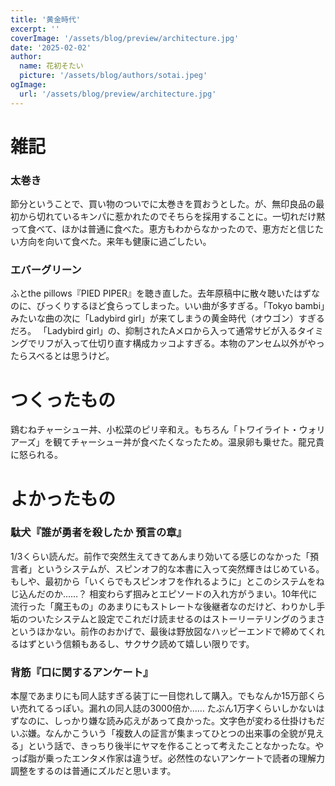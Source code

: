 ```yaml
---
title: '黄金時代'
excerpt: ''
coverImage: '/assets/blog/preview/architecture.jpg'
date: '2025-02-02'
author:
  name: 花初そたい
  picture: '/assets/blog/authors/sotai.jpeg'
ogImage:
  url: '/assets/blog/preview/architecture.jpg'
---
```

# 雑記
### 太巻き
節分ということで、買い物のついでに太巻きを買おうとした。が、無印良品の最初から切れているキンパに惹かれたのでそちらを採用することに。一切れだけ黙って食べて、ほかは普通に食べた。恵方もわからなかったので、恵方だと信じたい方向を向いて食べた。来年も健康に過ごしたい。

### エバーグリーン
ふとthe pillows『PIED PIPER』を聴き直した。去年原稿中に散々聴いたはずなのに、びっくりするほど食らってしまった。いい曲が多すぎる。「Tokyo bambi」みたいな曲の次に「Ladybird girl」が来てしまうの黄金時代（オウゴン）すぎるだろ。
「Ladybird girl」の、抑制されたAメロから入って通常サビが入るタイミングでリフが入って仕切り直す構成カッコよすぎる。本物のアンセム以外がやったらスベるとは思うけど。

# つくったもの
鶏むねチャーシュー丼、小松菜のピリ辛和え。もちろん「トワイライト・ウォリアーズ」を観てチャーシュー丼が食べたくなったため。温泉卵も乗せた。龍兄貴に怒られる。

# よかったもの
### 駄犬『誰が勇者を殺したか 預言の章』
1/3くらい読んだ。前作で突然生えてきてあんまり効いてる感じのなかった「預言者」というシステムが、スピンオフ的な本書に入って突然輝きはじめている。もしや、最初から「いくらでもスピンオフを作れるように」とこのシステムをねじ込んだのか……？
相変わらず掴みとエピソードの入れ方がうまい。10年代に流行った「魔王もの」のあまりにもストレートな後継者なのだけど、わりかし手垢のついたシステムと設定でこれだけ読ませるのはストーリーテリングのうまさというほかない。前作のおかげで、最後は野放図なハッピーエンドで締めてくれるはずという信頼もあるし、サクサク読めて嬉しい限りです。

### 背筋『口に関するアンケート』
本屋であまりにも同人誌すぎる装丁に一目惚れして購入。でもなんか15万部くらい売れてるっぽい。漏れの同人誌の3000倍か……
たぶん1万字くらいしかないはずなのに、しっかり嫌な読み応えがあって良かった。文字色が変わる仕掛けもだいぶ嫌。なんかこういう「複数人の証言が集まってひとつの出来事の全貌が見える」という話で、きっちり後半にヤマを作ることって考えたことなかったな。やっぱ脂が乗ったエンタメ作家は違うぜ。必然性のないアンケートで読者の理解力調整をするのは普通にズルだと思います。